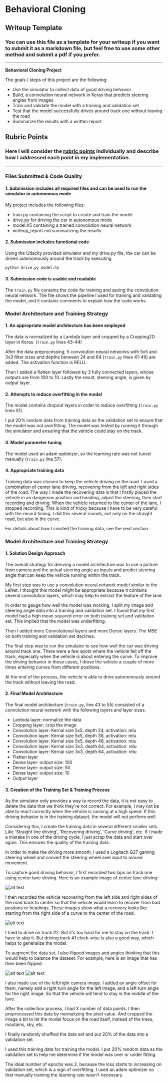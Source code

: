 # **Behavioral Cloning** 

## Writeup Template

### You can use this file as a template for your writeup if you want to submit it as a markdown file, but feel free to use some other method and submit a pdf if you prefer.

---

**Behavioral Cloning Project**

The goals / steps of this project are the following:
* Use the simulator to collect data of good driving behavior
* Build, a convolution neural network in Keras that predicts steering angles from images
* Train and validate the model with a training and validation set
* Test that the model successfully drives around track one without leaving the road
* Summarize the results with a written report


[//]: # (Image References)

[image1]: ./examples/placeholder.png "Model Visualization"
[image2]: ./examples/placeholder.png "Grayscaling"
[image3]: ./images/center.jpg "Cemter driving image"
[image4]: ./images/recovery.jpg "Recovery Image #1"
[image5]: ./images/flipped.jpg "Flipped Image"

## Rubric Points
### Here I will consider the [rubric points](https://review.udacity.com/#!/rubrics/432/view) individually and describe how I addressed each point in my implementation.  

---
### Files Submitted & Code Quality

#### 1. Submission includes all required files and can be used to run the simulator in autonomous mode

My project includes the following files:
* train.py containing the script to create and train the model
* drive.py for driving the car in autonomous mode
* model.h5 containing a trained convolution neural network 
* writeup_report.md summarizing the results

#### 2. Submission includes functional code
Using the Udacity provided simulator and my drive.py file, the car can be driven autonomously around the track by executing 
```sh
python drive.py model.h5
```

#### 3. Submission code is usable and readable

The `train.py` file contains the code for training and saving the convolution neural network. The file shows the pipeline I used for training and validating the model, and it contains comments to explain how the code works.

### Model Architecture and Training Strategy

#### 1. An appropriate model architecture has been employed

The data is normalized by a Lambda layer and cropped by a Cropping2D layer in Keras. (`train.py` lines 43-44)

After the data preprocessing, 5 convolution neural networks with 5x5 and 3x3 filter sizes and depths between 24 and 64 (`train.py` lines 41-49) are added. The activation function is RELU.

Then I added a flatten layer followed by 3 fully connected layers, whose outputs are from 100 to 10. Lastly the result, steering angle, is given by output layer.

#### 2. Attempts to reduce overfitting in the model

The model contains dropout layers in order to reduce overfitting (`train.py` lines 51). 

I put 20% random data from training data as the validation set to ensure that the model was not overfitting. The model was tested by running it through the simulator and ensuring that the vehicle could stay on the track.

#### 3. Model parameter tuning

The model used an adam optimizer, so the learning rate was not tuned manually (`train.py` line 57).

#### 4. Appropriate training data

Training data was chosen to keep the vehicle driving on the road. I used a combination of center lane driving, recovering from the left and right sides of the road. The way I made the recovering data is that I firstly placed the vehicle in an dangerous position and heading, adjust the steering, then start recording and driving. When the vehicle returned to the center of the lane, I stopped recording. This is kind of tricky because I have to be very careful with the record timing. I did this several rounds, not only on the straight road, but also in the curve.

For details about how I created the training data, see the next section. 

### Model Architecture and Training Strategy

#### 1. Solution Design Approach

The overall strategy for deriving a model architecture was to use a picture from camera and the actual steering angle as inputs  and predict steering angle that can keep the vehicle running within the track.

My first step was to use a convolution neural network model similar to the LeNet. I thought this model might be appropriate because it contains several convolution layers, which may help to extract the feature of the lane. 

In order to gauge how well the model was working, I split my image and steering angle data into a training and validation set. I found that my first model had a high mean squared error on both training set and validation set.  This implied that the model was underfitting. 

Then I added more Convolutional layers and more Dense layers. The MSE on both training and validation set declines.

The final step was to run the simulator to see how well the car was driving around track one. There were a few spots where the vehicle fell off the track, especially when the vehicle is about entering the curve. To improve the driving behavior in these cases, I drove the vehicle a couple of more times entering curves from different positions.

At the end of the process, the vehicle is able to drive autonomously around the track without leaving the road.

#### 2. Final Model Architecture

The final model architecture (`train.py`, line 43 to 55) consisted of a convolution neural network with the following layers and layer sizes.

* Lambda layer: normalize the data
* Cropping layer: crop the image
* Convolution layer: Kernal size 5x5, depth 24, activation: relu
* Convolution layer: Kernal size 5x5, depth 36, activation: relu
* Convolution layer: Kernal size 5x5, depth 48, activation: relu
* Convolution layer: Kernal size 3x3, depth 64, activation: relu
* Convolution layer: Kernal size 3x3, depth 64, activation: relu
* Flatten layer
* Dense layer: output size: 100
* Dense layer: output size: 50
* Dense layer: output size: 10
* Output layer

#### 3. Creation of the Training Set & Training Process

As the simulator only provides a way to record the data, it is not easy to delete the data that we think they're not correct. For example, I may not be able to react correctly when the vehicle is running at a high speed. If this driving behavior is in the training dataset, the model will not perform well.

Considering this, I create the training data in several different smaller sets. Like 'Straight line driving', 'Recovering driving', 'Curve driving', etc. If I made a mistake in one of the driving cycle, I just scrap the data and start over again. This ensures the quality of the training data.

In order to make the driving more smooth, I used a Logitech G27 gaming steering wheel and convert the steering wheel axel input to mouse movement.

To capture good driving behavior, I first recorded two laps on track one using center lane driving. Here is an example image of center lane driving:

![alt text][image3]

I then recorded the vehicle recovering from the left side and right sides of the road back to center so that the vehicle would learn to recover from bad positons or headings. These images show what a recovery looks like starting from the right side of a curve to the center of the road.

![alt text][image4]


I tried to drive on track #2. But it's too hard for me to stay on the track. I have to skip it. But driving track #1 clock-wise is also a good way, which helps to generalize the model.

To augment the data set, I also flipped images and angles thinking that this would help to balance the dataset. For example, here is an image that has then been flipped:

![alt text][image4]
![alt text][image5]

I also made use of the left/right camera image. I added an angle offset for them, namely add a right turn angle for the left image, and a left turn angle for the right image. So that the vehicle will tend to stay in the middle of the lane.

After the collection process, I had X number of data points. I then preprocessed this data by normalizing the pixel value. And cropped the image a bit to let the model focus on the road itself, instead of the trees, moutains, sky, etc.

I finally randomly shuffled the data set and put 20% of the data into a validation set. 

I used this training data for training the model. I put 20% random data as the validation set to help me determine if the model was over or under fitting. 

The ideal number of epochs was 2, because the loss starts to increasing on validation set, which is a sign of overfitting. I used an adam optimizer so that manually training the learning rate wasn't necessary.
